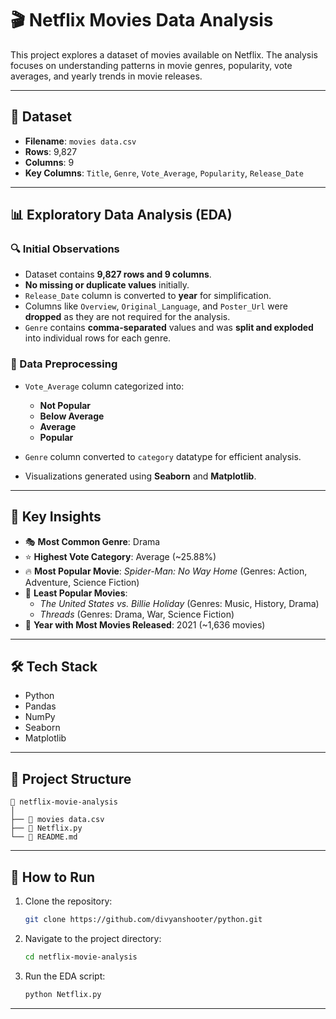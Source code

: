 # 🎬 Netflix Movies Data Analysis

This project explores a dataset of movies available on Netflix. The analysis focuses on understanding patterns in movie genres, popularity, vote averages, and yearly trends in movie releases.

---

## 📁 Dataset

- **Filename**: `movies data.csv`
- **Rows**: 9,827  
- **Columns**: 9  
- **Key Columns**: `Title`, `Genre`, `Vote_Average`, `Popularity`, `Release_Date`

---

## 📊 Exploratory Data Analysis (EDA)

### 🔍 Initial Observations

- Dataset contains **9,827 rows and 9 columns**.
- **No missing or duplicate values** initially.
- `Release_Date` column is converted to **year** for simplification.
- Columns like `Overview`, `Original_Language`, and `Poster_Url` were **dropped** as they are not required for the analysis.
- `Genre` contains **comma-separated** values and was **split and exploded** into individual rows for each genre.

### 🧼 Data Preprocessing

- `Vote_Average` column categorized into:
  - **Not Popular**
  - **Below Average**
  - **Average**
  - **Popular**
  
- `Genre` column converted to `category` datatype for efficient analysis.
- Visualizations generated using **Seaborn** and **Matplotlib**.

---

## 🧠 Key Insights

- 🎭 **Most Common Genre**: Drama
- ⭐ **Highest Vote Category**: Average (~25.88%)
- 🔥 **Most Popular Movie**: *Spider-Man: No Way Home* (Genres: Action, Adventure, Science Fiction)
- 🧊 **Least Popular Movies**:
  - *The United States vs. Billie Holiday* (Genres: Music, History, Drama)
  - *Threads* (Genres: Drama, War, Science Fiction)
- 📆 **Year with Most Movies Released**: 2021 (~1,636 movies)

---

## 🛠️ Tech Stack

- Python
- Pandas
- NumPy
- Seaborn
- Matplotlib

---

## 📂 Project Structure

```
📁 netflix-movie-analysis
│
├── 📄 movies data.csv
├── 📄 Netflix.py
└── 📄 README.md
```

---

## 🚀 How to Run

1. Clone the repository:
   ```bash
   git clone https://github.com/divyanshooter/python.git
   ```
2. Navigate to the project directory:
   ```bash
   cd netflix-movie-analysis
   ```
3. Run the EDA script:
   ```bash
   python Netflix.py
   ```

---
